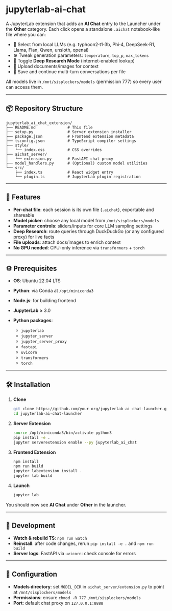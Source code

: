 # jupyterlab-ai-chat

A JupyterLab extension that adds an **AI Chat** entry to the Launcher under the **Other** category. Each click opens a standalone `.aichat` notebook-like file where you can:

* 🧠 Select from local LLMs (e.g. typhoon2‑t1‑3b, Phi‑4, DeepSeek‑R1, Llama, Flan, Qwen, unsloth, openai)
* ⚙️ Tweak generation parameters: `temperature`, `top_p`, `max_tokens`
* 🔎 Toggle **Deep Research Mode** (internet-enabled lookup)
* 📁 Upload documents/images for context
* 💾 Save and continue multi-turn conversations per file

All models live in `/mnt/sisplockers/models` (permission 777) so every user can access them.

---

## 📦 Repository Structure

```
jupyterlab_ai_chat_extension/
├── README.md              # This file
├── setup.py               # Server extension installer
├── package.json           # Frontend extension metadata
├── tsconfig.json          # TypeScript compiler settings
├── style/
│   └── index.css          # CSS overrides
├── aichat_server/
│   └── extension.py       # FastAPI chat proxy
├── model_handlers.py      # (Optional) custom model utilities
└── src/
    ├── index.ts           # React widget entry
    └── plugin.ts          # JupyterLab plugin registration
```

---

## 🚀 Features

* **Per-chat file**: each session is its own file (`.aichat`), exportable and shareable
* **Model picker**: choose any local model from `/mnt/sisplockers/models`
* **Parameter controls**: sliders/inputs for core LLM sampling settings
* **Deep Research**: route queries through DuckDuckGo (or any configured proxy) for live facts
* **File uploads**: attach docs/images to enrich context
* **No GPU needed**: CPU-only inference via `transformers` + `torch`

---

## ⚙️ Prerequisites

* **OS**: Ubuntu 22.04 LTS
* **Python**: via Conda at `/opt/miniconda3`
* **Node.js**: for building frontend
* **JupyterLab** ≥ 3.0
* **Python packages**:

  * `jupyterlab`
  * `jupyter_server`
  * `jupyter_server_proxy`
  * `fastapi`
  * `uvicorn`
  * `transformers`
  * `torch`

---

## 🛠️ Installation

1. **Clone**

   ```bash
   git clone https://github.com/your-org/jupyterlab-ai-chat-launcher.git
   cd jupyterlab-ai-chat-launcher
   ```

2. **Server Extension**

   ```bash
   source /opt/miniconda3/bin/activate python3
   pip install -e .
   jupyter serverextension enable --py jupyterlab_ai_chat
   ```

3. **Frontend Extension**

   ```bash
   npm install
   npm run build
   jupyter labextension install .
   jupyter lab build
   ```

4. **Launch**

   ```bash
   jupyter lab
   ```

You should now see **AI Chat** under **Other** in the launcher.

---

## 🧪 Development

* **Watch & rebuild TS**: `npm run watch`
* **Reinstall**: after code changes, rerun `pip install -e .` and `npm run build`
* **Server logs**: FastAPI via `uvicorn`: check console for errors

---

## 📝 Configuration

* **Models directory**: set `MODEL_DIR` in `aichat_server/extension.py` to point at `/mnt/sisplockers/models`
* **Permissions**: ensure `chmod -R 777 /mnt/sisplockers/models`
* **Port**: default chat proxy on `127.0.0.1:8888`

